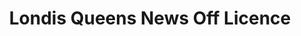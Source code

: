 ---
title: "Londis Queens News Off Licence"
url: /newport/londis-queens-news-off-licence/
shop: Lebensmittel
---